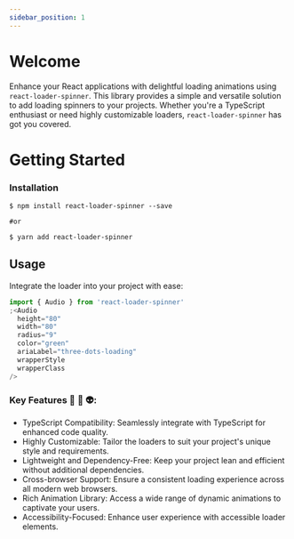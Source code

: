 ```yaml
---
sidebar_position: 1
---
```


# Welcome

Enhance your React applications with delightful loading animations using `react-loader-spinner`. This library provides a simple and versatile solution to add loading spinners to your projects. Whether you're a TypeScript enthusiast or need highly customizable loaders, `react-loader-spinner` has got you covered.

# Getting Started

### Installation

```
$ npm install react-loader-spinner --save

#or

$ yarn add react-loader-spinner
```

## Usage

Integrate the loader into your project with ease:

```jsx
import { Audio } from 'react-loader-spinner'
;<Audio
  height="80"
  width="80"
  radius="9"
  color="green"
  ariaLabel="three-dots-loading"
  wrapperStyle
  wrapperClass
/>
```

### Key Features 🎸 🚀 👽:

- TypeScript Compatibility: Seamlessly integrate with TypeScript for enhanced code quality.
- Highly Customizable: Tailor the loaders to suit your project's unique style and requirements.
- Lightweight and Dependency-Free: Keep your project lean and efficient without additional dependencies.
- Cross-browser Support: Ensure a consistent loading experience across all modern web browsers.
- Rich Animation Library: Access a wide range of dynamic animations to captivate your users.
- Accessibility-Focused: Enhance user experience with accessible loader elements.
